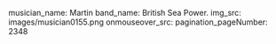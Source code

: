 musician_name: Martin
band_name: British Sea Power.
img_src: images/musician0155.png
onmouseover_src: 
pagination_pageNumber: 2348